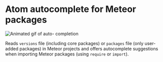 # Atom autocomplete for Meteor packages

![Animated gif of auto- completion](http://photog.jonathangoley.com/images/autocomplete-final.gif)


Reads `versions` file (including core packages) or `packages` file (only user-added packages) in Meteor projects and offers autocomplete suggestions when importing Meteor packages (using `require` or `import`).
